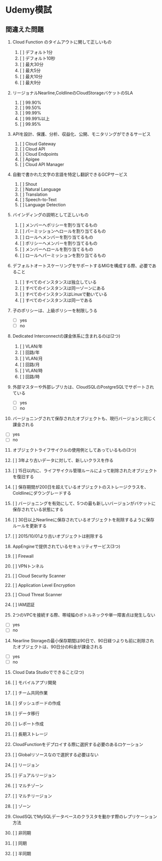 # Udemy模試
## 間違えた問題

1. Cloud Function のタイムアウトに関して正しいもの
   1. [ ] デフォルト1分
   2. [ ] デフォルト10秒
   3. [ ] 最大30分
   4. [ ] 最大5分
   5. [ ] 最大10分
   6. [ ] 最大9分

2. リージョナルNearline,ColdlineのCloudStorageバケットのSLA
   1. [ ] 99.90%
   2. [ ] 99.50%
   3. [ ] 99.99%
   4. [ ] 99.99%以上
   5. [ ] 99.95%

3. APIを設計、保護、分析、収益化、公開、モニタリングができるサービス
   1. [ ] Cloud Gateway
   2. [ ] Cloud API
   3. [ ] Cloud Endpoints
   4. [ ] Apigee
   5. [ ] Cloud API Manager

4. 自動で書かれた文字の言語を特定し翻訳できるGCPサービス
   1. [ ] Shout
   2. [ ] Natural Language
   3. [ ] Translation
   4. [ ] Speech-to-Text
   5. [ ] Language Detection

5. バインディングの説明として正しいもの
   1. [ ] メンバーへポリシーを割り当てるもの
   2. [ ] パーミッションへロールを割り当てるもの
   3. [ ] ロールへメンバーを割り当てるもの
   4. [ ] ポリシーへメンバーを割り当てるもの
   5. [ ] メンバーへロールを割り当てるもの
   6. [ ] ロールへパーミッションを割り当てるもの

6. デフォルトオートスケーリングをサポートするMIGを構成する際、必要であること
   1. [ ] すべてのインスタンスは独立している
   2. [ ] すべてのインスタンスは同一ゾーンにある
   3. [ ] すべてのインスタンスはLinuxで動いている
   4. [ ] すべてのインスタンスは同一である

7. 子のポリシーは、上級ポリシーを制限しうる
   - [ ] yes
   - [ ] no

8. Dedicated Interconnectの課金体系に含まれるのは(2つ)
   1. [ ] VLAN/年
   2. [ ] 回路/年
   3. [ ] VLAN/月
   4. [ ] 回路/月
   5. [ ] VLAN/時
   6. [ ] 回路/時

9. 外部マスターや外部レプリカは、CloudSQLのPostgreSQLでサポートされている
   - [ ] yes
   - [ ] no

10. バージョニングされて保存されたオブジェクトも、現行バージョンと同じく課金される
   - [ ] yes
   - [ ] no

11. オブジェクトライフサイクルの使用例としてあっているもの(3つ)
   1. [ ] 3年より古いデータに対して、新しいクラスを作る
   2. [ ] 15日以内に、ライフサイクル管理ルールによって削除されたオブジェクトを復旧する
   3. [ ] 保存期間が200日を超えているオブジェクトのストレージクラスを、Coldlineにダウングレードする
   4. [ ] バージョニングを有効にして、5つの最も新しいバージョンがバケットに保存されている状態にする
   5. [ ] 30日以上Nearlineに保存されているオブジェクトを削除するように保存ルールを更新する
   6. [ ] 2015/10/01より古いオブジェクトは削除する

12. AppEngineで提供されているセキュリティサービス(3つ)
   1. [ ] Firewall
   2. [ ] VPNトンネル
   3. [ ] Cloud Security Scanner
   4. [ ] Application Level Encryption
   5. [ ] Cloud Threat Scanner
   6. [ ] IAM認証

13. 2つのVPCを接続する際、帯域幅のボトルネックや単一障害点は発生しない
   - [ ] yes
   - [ ] no

14. Nearline Storageの最小保存期間は90日で、90日経つよりも前に削除されたオブジェクトは、90日分の料金が課金される
   - [ ] yes
   - [ ] no

15. Cloud Data Studioでできること(2つ)
   1. [ ] モバイルアプリ開発
   2. [ ] チーム共同作業
   3. [ ] ダッシュボードの作成
   4. [ ] データ移行
   5. [ ] レポート作成
   6. [ ] 長期ストレージ

16. CloudFunctionをデプロイする際に選択する必要のあるロケーション
   1. [ ] Globalリソースなので選択する必要はない
   2. [ ] リージョン
   3. [ ] デュアルリージョン
   4. [ ] マルチゾーン
   5. [ ] マルチリージョン
   6. [ ] ゾーン

17. CloudSQLでMySQLデータベースのクラスタを動かす際のレプリケーション方法
   1. [ ] 非同期
   2. [ ] 同期
   3. [ ] 半同期